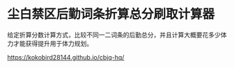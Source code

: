 # 尘白禁区后勤词条折算总分刷取计算器
给定折算分数计算方式，比较不同一二词条的后勤总分，并且计算大概要花多少体力才能获得提升用于体力规划。

https://kokobird28144.github.io/cbjq-hq/
